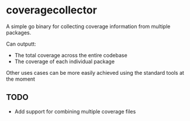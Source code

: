 # coveragecollector

A simple go binary for collecting coverage information from multiple packages.

Can outputt:
- The total coverage across the entire codebase
- The coverage of each individual package

Other uses cases can be more easily achieved using the standard tools at the moment

## TODO

- Add support for combining multiple coverage files

